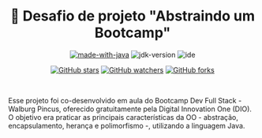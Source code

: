 
<h1 align="center">📝  Desafio de projeto  "Abstraindo um Bootcamp" </h1>

<div align="center">

[![made-with-java](https://img.shields.io/badge/Made%20with-Java-d92620.svg)](https://www.java.com)
![jdk-version](https://img.shields.io/badge/JDK-17.0.5-0671af.svg)
![ide](https://img.shields.io/badge/Editor-IntelliJ%202022.3.1-3cb48c.svg)

[![GitHub stars](https://img.shields.io/github/stars/biachristie/abstracaoBootcamp.svg?style=social&label=Star&maxAge=2592000)](https://github.com/biachristie/abstracaoBootcamp/stargazers)
[![GitHub watchers](https://img.shields.io/github/watchers/biachristie/abstracaoBootcamp.svg?style=social&label=Watch&maxAge=2592000)](https://github.com/biachristie/abstracaoBootcamp/watchers)
[![GitHub forks](https://img.shields.io/github/forks/biachristie/abstracaoBootcamp.svg?style=social&label=Fork&maxAge=2592000)](https://github.com/biachristie/abstracaoBootcamp/network/members)

</div>
<br>

<p align="justify">

Esse projeto foi co-desenvolvido em aula do Bootcamp Dev Full Stack - Walburg Pincus, oferecido gratuitamente pela Digital Innovation One (DIO). O objetivo era praticar as principais características da OO - abstração, encapsulamento, herança e polimorfismo -, utilizando a linguagem Java.

</p>
